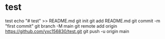 # test
test
echo "# test" >> README.md
git init
git add README.md
git commit -m "first commit"
git branch -M main
git remote add origin https://github.com/yxc156830/test.git
git push -u origin main
